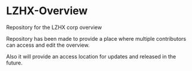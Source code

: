 # LZHX-Overview
Repository for the LZHX corp overview


Repository has been made to provide a place where multiple contributors can access and edit the overview.

Also it will provide an access location for updates and released in the future. 
